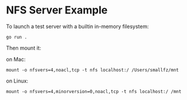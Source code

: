 

# NFS Server Example

To launch a test server with a builtin in-memory filesystem:

    go run .


Then mount it:

on Mac:
    
    mount -o nfsvers=4,noacl,tcp -t nfs localhost:/ /Users/smallfz/mnt

on Linux:

    mount -o nfsvers=4,minorversion=0,noacl,tcp -t nfs localhost:/ /mnt

